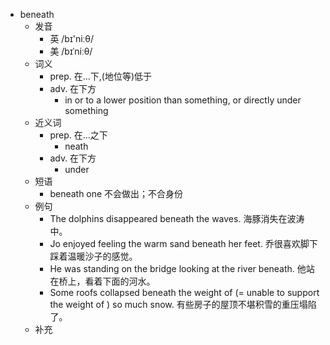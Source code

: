 - beneath
  - 发音
    - 英 /bɪ'niːθ/
    - 美 /bɪˈniːθ/
  - 词义
    - prep. 在…下,(地位等)低于
    - adv. 在下方
      - in or to a lower position than something, or directly under something
  - 近义词
    - prep. 在…之下
      - neath
    - adv. 在下方
      - under
  - 短语
    - beneath one 不会做出；不合身份
  - 例句
    - The dolphins disappeared beneath the waves. 海豚消失在波涛中。
    - Jo enjoyed feeling the warm sand beneath her feet. 乔很喜欢脚下踩着温暖沙子的感觉。
    - He was standing on the bridge looking at the river beneath. 他站在桥上，看着下面的河水。
    - Some roofs collapsed beneath the weight of (=  unable to support the weight of  ) so much snow. 有些房子的屋顶不堪积雪的重压塌陷了。
  - 补充